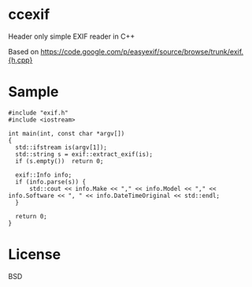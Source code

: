 ccexif
======

Header only simple EXIF reader in C++

Based on https://code.google.com/p/easyexif/source/browse/trunk/exif.{h,cpp}

Sample
===

    #include "exif.h"
    #include <iostream>
    
    int main(int, const char *argv[])
    {
      std::ifstream is(argv[1]);
      std::string s = exif::extract_exif(is);
      if (s.empty())  return 0;
    
      exif::Info info;
      if (info.parse(s)) {
          std::cout << info.Make << "," << info.Model << "," << info.Software << ", " << info.DateTimeOriginal << std::endl;
      }
    
      return 0;
    }

License
===
BSD
